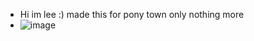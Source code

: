 - Hi im lee :) made this for pony town only nothing more
- ![image](https://github.com/user-attachments/assets/81fcd319-f168-4568-bcbd-3b51f1a3fc2d)
